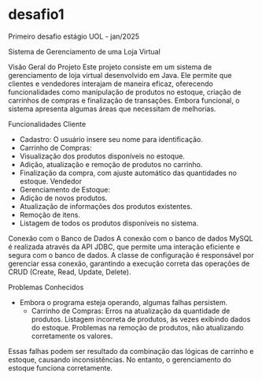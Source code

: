 # desafio1
Primeiro desafio estágio UOL - jan/2025

Sistema de Gerenciamento de uma Loja Virtual

Visão Geral do Projeto
  Este projeto consiste em um sistema de gerenciamento de loja virtual desenvolvido em Java. Ele permite que clientes e vendedores interajam de maneira eficaz, oferecendo funcionalidades como manipulação de produtos no estoque, criação de carrinhos de compras e finalização de transações. Embora funcional, o sistema apresenta algumas áreas que necessitam de melhorias.

Funcionalidades
Cliente
  * Cadastro: O usuário insere seu nome para identificação.
  * Carrinho de Compras:
   * Visualização dos produtos disponíveis no estoque.
   * Adição, atualização e remoção de produtos no carrinho.
   * Finalização da compra, com ajuste automático das quantidades no estoque.
Vendedor
  * Gerenciamento de Estoque:
   * Adição de novos produtos.
   * Atualização de informações dos produtos existentes.
   * Remoção de itens.
   * Listagem de todos os produtos disponíveis no sistema.

Conexão com o Banco de Dados
  A conexão com o banco de dados MySQL é realizada através da API JDBC, que permite uma interação eficiente e segura com o banco de dados. A classe de configuração é responsável por gerenciar essa conexão, garantindo a execução correta das operações de CRUD (Create, Read, Update, Delete).

Problemas Conhecidos
  * Embora o programa esteja operando, algumas falhas persistem.
    * Carrinho de Compras:
      Erros na atualização da quantidade de produtos.
      Listagem incorreta de produtos, às vezes exibindo dados do estoque.
      Problemas na remoção de produtos, não atualizando corretamente os valores.

  Essas falhas podem ser resultado da combinação das lógicas de carrinho e estoque, causando inconsistências. No entanto, o gerenciamento do estoque funciona corretamente.


